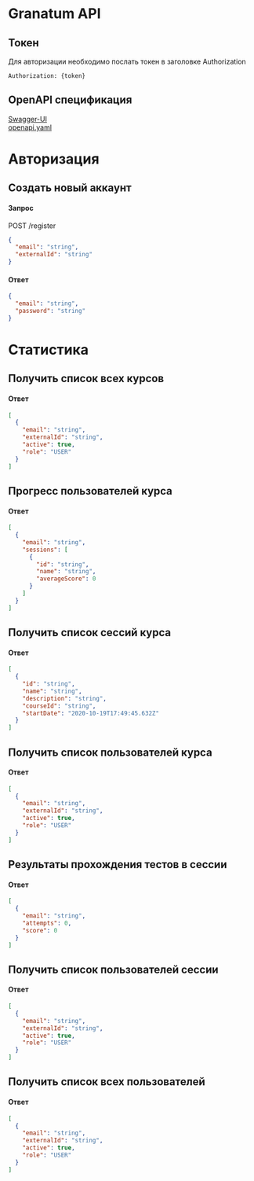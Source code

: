 # Granatum API

## Токен
Для авторизации необходимо послать токен в заголовке Authorization
```
Authorization: {token}
```

## OpenAPI спецификация
[Swagger-UI](/swagger)  
[openapi.yaml](/todo)

# Авторизация

## Создать новый аккаунт
#### Запрос
POST /register
```json
{
  "email": "string",
  "externalId": "string"
}
```
#### Ответ
```json
{
  "email": "string",
  "password": "string"
}
```

# Статистика

## Получить список всех курсов

#### Ответ
```json
[
  {
    "email": "string",
    "externalId": "string",
    "active": true,
    "role": "USER"
  }
]
```
## Прогресс пользователей курса

#### Ответ
```json
[
  {
    "email": "string",
    "sessions": [
      {
        "id": "string",
        "name": "string",
        "averageScore": 0
      }
    ]
  }
]
```
## Получить список сессий курса

#### Ответ
```json
[
  {
    "id": "string",
    "name": "string",
    "description": "string",
    "courseId": "string",
    "startDate": "2020-10-19T17:49:45.632Z"
  }
]
```
## Получить список пользователей курса

#### Ответ
```json
[
  {
    "email": "string",
    "externalId": "string",
    "active": true,
    "role": "USER"
  }
]
```
## Результаты прохождения тестов в сессии

#### Ответ
```json
[
  {
    "email": "string",
    "attempts": 0,
    "score": 0
  }
]
```
## Получить список пользователей сессии

#### Ответ
```json
[
  {
    "email": "string",
    "externalId": "string",
    "active": true,
    "role": "USER"
  }
]
```
## Получить список всех пользователей

#### Ответ
```json
[
  {
    "email": "string",
    "externalId": "string",
    "active": true,
    "role": "USER"
  }
]
```